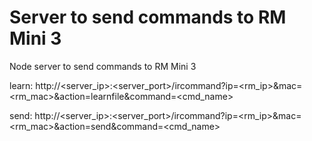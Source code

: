 # Server to send commands to RM Mini 3

Node server to send commands to RM Mini 3

learn:
http://<server_ip>:<server_port>/ircommand?ip=<rm_ip>&mac=<rm_mac>&action=learnfile&command=<cmd_name>

send:
http://<server_ip>:<server_port>/ircommand?ip=<rm_ip>&mac=<rm_mac>&action=send&command=<cmd_name>


